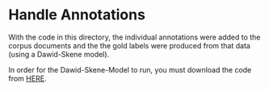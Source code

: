 # Handle Annotations
With the code in this directory, the individual annotations were added to the corpus documents and the the gold labels were produced from that data (using a Dawid-Skene model).

In order for the Dawid-Skene-Model to run, you must download the code from [HERE](https://github.com/kajyuuen/Dawid-skene/blob/master/dawid_skene_model.py).
